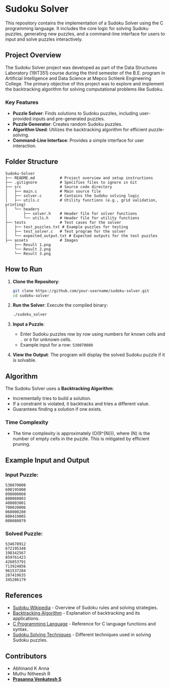 # Sudoku Solver

This repository contains the implementation of a Sudoku Solver using the C programming language. It includes the core logic for solving Sudoku puzzles, generating new puzzles, and a command-line interface for users to input and solve puzzles interactively.

## Project Overview

The Sudoku Solver project was developed as part of the Data Structures Laboratory (19IT351) course during the third semester of the B.E. program in Artificial Intelligence and Data Science at Mepco Schlenk Engineering College. The primary objective of this project was to explore and implement the backtracking algorithm for solving computational problems like Sudoku.

### Key Features
- **Puzzle Solver**: Finds solutions to Sudoku puzzles, including user-provided inputs and pre-generated puzzles.
- **Puzzle Generator**: Creates random Sudoku puzzles.
- **Algorithm Used**: Utilizes the backtracking algorithm for efficient puzzle-solving.
- **Command-Line Interface**: Provides a simple interface for user interaction.

## Folder Structure

```
Sudoku-Solver
├── README.md           # Project overview and setup instructions
├── .gitignore          # Specifies files to ignore in Git
├── src                 # Source code directory
│   ├── main.c          # Main source file
│   ├── solver.c        # Contains the Sudoku solving logic
│   ├── utils.c         # Utility functions (e.g., grid validation, printing)
│   └── headers
│       ├── solver.h    # Header file for solver functions
│       └── utils.h     # Header file for utility functions
├── tests               # Test cases for the solver
│   ├── test_puzzles.txt # Example puzzles for testing
│   ├── test_solver.c   # Test program for the solver
│   └── expected_output.txt # Expected outputs for the test puzzles
├── assets              # Images 
    ├── Result 1.png 
    └── Result 2.png   
    └── Result 3.png

```

## How to Run

1. **Clone the Repository**:
   ```bash
   git clone https://github.com/your-username/sudoku-solver.git
   cd sudoku-solver
   ```

2. **Run the Solver**:
   Execute the compiled binary:
   ```bash
   ./sudoku_solver
   ```

3. **Input a Puzzle**:
   - Enter Sudoku puzzles row by row using numbers for known cells and `.` or `0` for unknown cells.
   - Example input for a row: `530070000`

4. **View the Output**:
   The program will display the solved Sudoku puzzle if it is solvable.

## Algorithm

The Sudoku Solver uses a **Backtracking Algorithm**:
- Incrementally tries to build a solution.
- If a constraint is violated, it backtracks and tries a different value.
- Guarantees finding a solution if one exists.

### Time Complexity
- The time complexity is approximately \(O(9^{N})\), where \(N\) is the number of empty cells in the puzzle. This is mitigated by efficient pruning.

## Example Input and Output

### Input Puzzle:
```
530070000
600195000
098000060
800060003
400803001
700020006
060000280
000419005
000080079
```

### Solved Puzzle:
```
534678912
672195348
198342567
859761423
426853791
713924856
961537284
287419635
345286179
```
## References
- [Sudoku Wikipedia](https://en.wikipedia.org/wiki/Sudoku) - Overview of Sudoku rules and solving strategies.
- [Backtracking Algorithm](https://www.geeksforgeeks.org/backtracking-algorithms/) - Explanation of backtracking and its applications.
- [C Programming Language](https://en.cppreference.com/w/c) - Reference for C language functions and syntax.
- [Sudoku Solving Techniques](https://www.kristanix.com/sudokuepic/sudoku-solving-techniques.php) - Different techniques used in solving Sudoku puzzles.



## Contributors
- Abhinand K Anna
- Muthu Nitheesh R
- **[Prasanna Venkatesh S](https://github.com/anna123venkat)**


